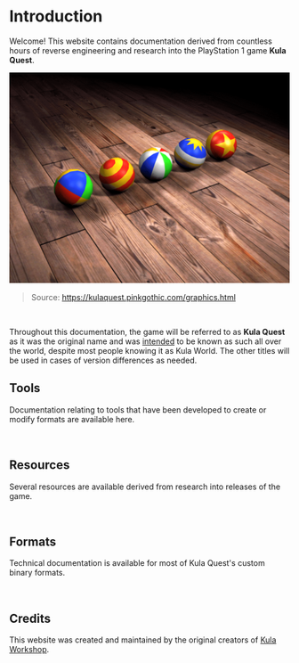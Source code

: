 <script setup>
import CardLink from './.vitepress/components/CardLink.vue';
import { VPTeamMembers } from 'vitepress/theme'

const members = [
  {
    avatar: 'https://avatars.githubusercontent.com/u/55664707?v=4',
    name: 'SaturnKai',
    title: 'Creator',
    links: [
      { icon: 'github', link: 'https://github.com/saturnKai/' },
      { icon: 'youtube', link: 'https://youtube.com/@saturnkai' }
    ]
  },
  {
    avatar: 'https://avatars.githubusercontent.com/u/32149826?v=4',
    name: 'Murphy',
    title: 'Contributor',
    links: [
      { icon: 'github', link: 'https://github.com/murphy28/' },
      { icon: 'youtube', link: 'https://www.youtube.com/channel/UCXcBRZT1GL92RR9oQGBJgNA' }
    ]
  }
]
</script>

# Introduction

Welcome! This website contains documentation derived from countless hours of reverse engineering and research into the PlayStation 1 game **Kula Quest**.

![wallpaper](./wallpaper.png)

> Source: https://kulaquest.pinkgothic.com/graphics.html

<br/>

Throughout this documentation, the game will be referred to as **Kula Quest** as it was the original name and was [intended](https://kulaquest.pinkgothic.com/storybehind.html) to be known as such all over the world, despite most people knowing it as Kula World. The other titles will be used in cases of version differences as needed.

## Tools

Documentation relating to tools that have been developed to create or modify formats are available here.

<div class="grid">
    <CardLink title="Quilt" description="A command-line utility for modifying archive files and compression used in Kula Quest." link="/tools/quilt" />
    <CardLink title="MKSFX" description="A command-line utility for modifying SFX files from Kula Quest." link="/tools/mksfx" />
</div>

## Resources

Several resources are available derived from research into releases of the game.

<div class="grid">
    <CardLink title="Releases" description="Every single known release of Kula Quest." link="/resources/releases" />
    <CardLink title="Soundtracks" description="The soundtracks used in releases of Kula Quest." link="/resources/soundtracks" />
</div>

## Formats

Technical documentation is available for most of Kula Quest's custom binary formats.

<div class="grid">
    <CardLink title="Pak Format" description="An archive format for storing multiple files." link="/formats/pak" />
    <CardLink title="Kub Format" description="An archive format for storing multiple files in the oldest demo." link="/formats/kub" />
    <CardLink title="Level Format" description="A custom binary format for storing level data." link="/formats/level" />
    <CardLink title="SFX Format" description="A custom binary format for storing sound information." link="/formats/sfx" />
    <CardLink title="TGI Format" category="In Progress" description="A custom binary format for storing theme information." link="/formats/tgi" />
    <CardLink title="GGI Format" category="In Progress" description="A custom binary format for storing model and sprite information." link="/formats/ggi" />
</div>

<style scoped>
.grid {
    margin-top: 2rem;
    display: grid;
    column-gap: 1rem;
    row-gap: 1rem;
    grid-template-columns: repeat(2, minmax(0, 1fr));
}

@media (max-width: 640px) {
    .grid {
        grid-template-columns: 1fr;
    }
}
</style>

## Credits

This website was created and maintained by the original creators of [Kula Workshop](https://www.kulaworkshop.net/).

<VPTeamMembers size="small" :members="members" />
